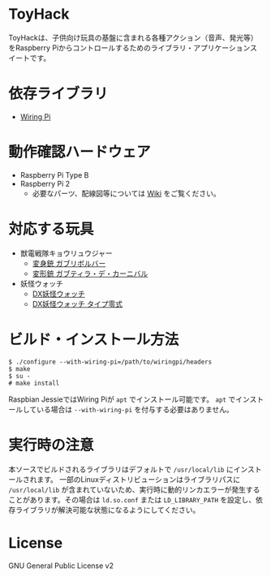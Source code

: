 ToyHack
===================

ToyHackは、子供向け玩具の基盤に含まれる各種アクション（音声、発光等）をRaspberry Piからコントロールするためのライブラリ・アプリケーションスイートです。

# 依存ライブラリ

* [Wiring Pi](http://wiringpi.com/)

# 動作確認ハードウェア

* Raspberry Pi Type B
* Raspberry Pi 2
    * 必要なパーツ、配線図等については [Wiki](https://github.com/YaSuenag/toyhack/wiki) をご覧ください。

# 対応する玩具

* 獣電戦隊キョウリュウジャー
    * [変身銃 ガブリボルバー](http://www.bandai.co.jp/catalog/item/4543112783615000.html)
    * [変形銃 ガブティラ・デ・カーニバル](http://www.bandai.co.jp/catalog/item/4543112815101000.html)
* 妖怪ウォッチ
    * [DX妖怪ウォッチ](http://yw.b-boys.jp/member/products/watch/)
    * [DX妖怪ウォッチ タイプ零式](http://yw.b-boys.jp/member/products/watch2/)

# ビルド・インストール方法

```
$ ./configure --with-wiring-pi=/path/to/wiringpi/headers
$ make
$ su -
# make install
```

Raspbian JessieではWiring Piが `apt` でインストール可能です。 `apt` でインストールしている場合は `--with-wiring-pi` を付与する必要はありません。

# 実行時の注意

本ソースでビルドされるライブラリはデフォルトで `/usr/local/lib` にインストールされます。
一部のLinuxディストリビューションはライブラリパスに `/usr/local/lib` が含まれていないため、実行時に動的リンカエラーが発生することがあります。その場合は `ld.so.conf` または `LD_LIBRARY_PATH` を設定し、依存ライブラリが解決可能な状態になるようにしてください。

# License

GNU General Public License v2

